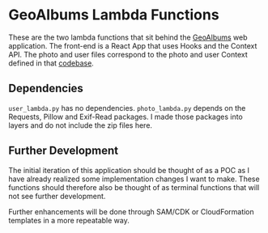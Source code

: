 # GeoAlbums Lambda Functions

These are the two lambda functions that sit behind the [GeoAlbums](https://d2cndobv2blzcj.cloudfront.net/) web application. The front-end is a React App that uses Hooks and the Context API. The photo and user files correspond to the photo and user Context defined in that [codebase](https://github.com/jviloria96744/geo-albums).

## Dependencies

`user_lambda.py` has no dependencies. `photo_lambda.py` depends on the Requests, Pillow and Exif-Read packages. I made those packages into layers and do not include the zip files here.

## Further Development

The initial iteration of this application should be thought of as a POC as I have already realized some implementation changes I want to make. These functions should therefore also be thought of as terminal functions that will not see further development.

Further enhancements will be done through SAM/CDK or CloudFormation templates in a more repeatable way.
